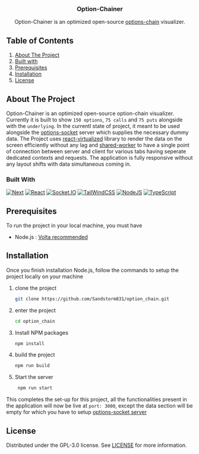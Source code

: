 <div align="center">
<h3 align="center">Option-Chainer</h3>

  <p align="center">
    Option-Chainer is an optimized open-source <a href="https://www.investopedia.com/terms/o/optionchain.asp">options-chain</a> visualizer.
    <br />
  </p>
</div>

<!-- TABLE OF CONTENTS -->

## Table of Contents

  <ol>
    <li><a href="#about-the-project">About The Project</a></li>
    <li><a href="#built-with">Built with</a></li>
    <li><a href="#prerequisites">Prerequisites</a></li>
    <li><a href="#installation">Installation</a></li>
    <li><a href="#license">License</a></li>
  </ol>

<!-- ABOUT THE PROJECT -->

## About The Project

Option-Chainer is an optimized open-source option-chain visualizer. Currently it is built to show `150 options`, `75 calls` and `75 puts` alongside with the `underlying`. In the currentl state of project, it meant to be used alongside the [options-socket](https://github.com/Sandstorm831/options_chain_socket) server which supplies the necessary dummy data. The Project uses [react-virtualized](https://github.com/bvaughn/react-virtualized) library to render the data on the screen efficiently without any lag and [shared-worker](https://developer.mozilla.org/en-US/docs/Web/API/SharedWorker) to have a single point of connection between server and client for various tabs having seperate dedicated contexts and requests. The application is fully responsive without any layout shifts with data simultaneous coming in.
### Built With

[![Next][Next.js]][Next-url]
[![React][React.js]][React-url]
[![Socket.IO][Socket.io]][Socket-url]
[![TailWindCSS][tailwindcss]][tailwindcss-url]
[![NodeJS][nodejs]][nodejs-url]
[![TypeScript][typescript]][typescript-url]

## Prerequisites

To run the project in your local machine, you must have

- Node.js : [Volta recommended](https://volta.sh/)

## Installation

Once you finish installation Node.js, follow the commands to setup the project locally on your machine

1. clone the project
   ```sh
   git clone https://github.com/Sandstorm831/option_chain.git
   ```
2. enter the project
   ```sh
   cd option_chain
   ```
3. Install NPM packages
   ```sh
   npm install
   ```

4. build the project

   ```sh
   npm run build
   ```

5. Start the server
   ```sh
    npm run start
   ```
This completes the set-up for this project, all the functionalities present in the application will now be live at `port: 3000`, except the data section will be empty for which you have to setup [options-socket server](https://github.com/Sandstorm831/options_chain_socket)

<!-- LICENSE -->


## License

Distributed under the GPL-3.0 license. See [LICENSE](./LICENSE) for more information.

[Next.js]: https://img.shields.io/badge/next.js-000000?style=for-the-badge&logo=nextdotjs&logoColor=white
[Next-url]: https://nextjs.org/
[React.js]: https://img.shields.io/badge/React-20232A?style=for-the-badge&logo=react&logoColor=61DAFB
[React-url]: https://reactjs.org/
[Socket.io]: https://img.shields.io/badge/Socket.io-black?style=for-the-badge&logo=socket.io&badgeColor=010101
[Socket-url]: https://socket.io/
[nodejs]: https://img.shields.io/badge/node.js-6DA55F?style=for-the-badge&logo=node.js&logoColor=white
[nodejs-url]: https://nodejs.org/en
[typescript]: https://img.shields.io/badge/typescript-%23007ACC.svg?style=for-the-badge&logo=typescript&logoColor=white
[typescript-url]: https://www.typescriptlang.org/
[tailwindcss]: https://img.shields.io/badge/tailwindcss-%2338B2AC.svg?style=for-the-badge&logo=tailwind-css&logoColor=white
[tailwindcss-url]: https://tailwindcss.com/
